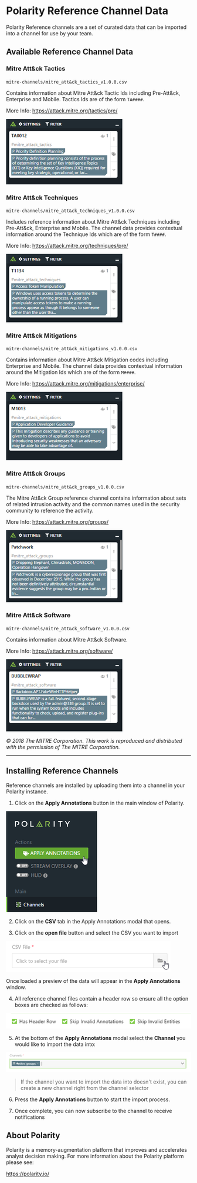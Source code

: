 # Polarity Reference Channel Data

Polarity Reference channels are a set of curated data that can be imported into a channel for use by your team.

## Available Reference Channel Data

### Mitre Att&ck Tactics

`mitre-channels/mitre_att&ck_tactics_v1.0.0.csv`

Contains information about Mitre Att&ck Tactic Ids including Pre-Att&ck, Enterprise and Mobile.  Tactics Ids are of the form `TA####`.

More Info: https://attack.mitre.org/tactics/pre/

![image](mitre-channels/images/tactic.png)

### Mitre Att&ck Techniques

`mitre-channels/mitre_att&ck_techniques_v1.0.0.csv`

Includes reference information about Mitre Att&ck Techniques including Pre-Att&ck, Enterprise and Mobile.  The channel data provides contextual information around the Technique Ids which are of the form `T####`.

More Info: https://attack.mitre.org/techniques/pre/

![image](mitre-channels/images/technique.png)

### Mitre Att&ck Mitigations

`mitre-channels/mitre_att&ck_mitigations_v1.0.0.csv`

Contains information about Mitre Att&ck Mitigation codes including Enterprise and Mobile.  The channel data provides contextual information around the Mitigation Ids which are of the form `M####`.

More Info: https://attack.mitre.org/mitigations/enterprise/

![image](mitre-channels/images/mitigation.png)

### Mitre Att&ck Groups

`mitre-channels/mitre_att&ck_groups_v1.0.0.csv`

The Mitre Att&ck Group reference channel contains information about sets of related intrusion activity and the common names used in the security community to reference the activity.

More Info: https://attack.mitre.org/groups/

![image](mitre-channels/images/group.png)

### Mitre Att&ck Software

`mitre-channels/mitre_att&ck_software_v1.0.0.csv`

Contains information about Mitre Att&ck Software.

More Info: https://attack.mitre.org/software/

![image](mitre-channels/images/software.png)


*© 2018 The MITRE Corporation. This work is reproduced and distributed with the permission of The MITRE Corporation.*

<hr>

## Installing Reference Channels

Reference channels are installed by uploading them into a channel in your Polarity instance.  

1. Click on the **Apply Annotations** button in the main window of Polarity.

![image](images/apply-annotations-button.png)

2. Click on the **CSV** tab in the Apply Annotations modal that opens.

3. Click on the **open file** button and select the CSV you want to import

![image](images/open_file.png)

Once loaded a preview of the data will appear in the **Apply Annotations** window.

4. All reference channel files contain a header row so ensure all the option boxes are checked as follows:

![image](images/import_options.png)

5. At the bottom of the **Apply Annotations** modal select the **Channel** you would like to import the data into:

![image](images/select_channel.png)

> If the channel you want to import the data into doesn't exist, you can create a new channel right from the channel selector

6. Press the **Apply Annotations** button to start the import process.

7. Once complete, you can now subscribe to the channel to receive notifications

## About Polarity

Polarity is a memory-augmentation platform that improves and accelerates analyst decision making.  For more information about the Polarity platform please see:

https://polarity.io/
